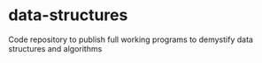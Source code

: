# data-structures
Code repository to publish full working programs to demystify data structures and algorithms
